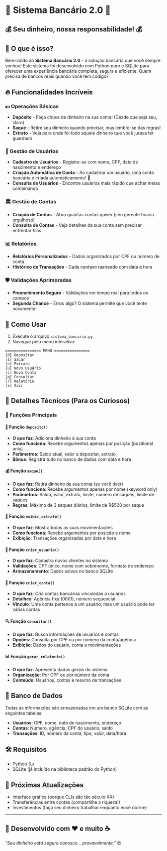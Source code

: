 


          
# 🏦 Sistema Bancário 2.0 🚀

## 💰 Seu dinheiro, nossa responsabilidade! 💰


## 🌟 O que é isso?

Bem-vindo ao **Sistema Bancário 2.0** - a solução bancária que você sempre sonhou! Este sistema foi desenvolvido com Python puro e SQLite para oferecer uma experiência bancária completa, segura e eficiente. Quem precisa de bancos reais quando você tem código?

## 🔥 Funcionalidades Incríveis

### 💵 Operações Básicas

- **Depósito** - Faça chuva de dinheiro na sua conta! (Desde que seja seu, claro)
- **Saque** - Retire seu dinheiro quando precisar, mas lembre-se das regras!
- **Extrato** - Veja para onde foi todo aquele dinheiro que você jurava ter guardado

### 👤 Gestão de Usuários

- **Cadastro de Usuários** - Registre-se com nome, CPF, data de nascimento e endereço
- **Criação Automática de Conta** - Ao cadastrar um usuário, uma conta bancária é criada automaticamente! 🎁
- **Consulta de Usuários** - Encontre usuários mais rápido que achar meias combinando

### 🏛️ Gestão de Contas

- **Criação de Contas** - Abra quantas contas quiser (seu gerente ficaria orgulhoso)
- **Consulta de Contas** - Veja detalhes da sua conta sem precisar enfrentar filas

### 📊 Relatórios

- **Relatórios Personalizados** - Dados organizados por CPF ou número de conta
- **Histórico de Transações** - Cada centavo rastreado com data e hora

### 🛡️ Validações Aprimoradas

- **Preenchimento Seguro** - Validações em tempo real para todos os campos
- **Segunda Chance** - Errou algo? O sistema permite que você tente novamente!

## 🚀 Como Usar

1. Execute o arquivo `sistema_bancario.py`
2. Navegue pelo menu interativo:

```
================ MENU ================
[d] Depositar
[s] Sacar
[e] Extrato
[u] Novo Usuário
[c] Nova Conta
[q] Consultar
[r] Relatório
[x] Sair
```

## 🧠 Detalhes Técnicos (Para os Curiosos)

### 🔄 Funções Principais

#### 💸 Função `deposito()`
- **O que faz**: Adiciona dinheiro à sua conta
- **Como funciona**: Recebe argumentos apenas por posição (positional only)
- **Parâmetros**: Saldo atual, valor a depositar, extrato
- **Bônus**: Registra tudo no banco de dados com data e hora

#### 💰 Função `saque()`
- **O que faz**: Retira dinheiro da sua conta (se você tiver)
- **Como funciona**: Recebe argumentos apenas por nome (keyword only)
- **Parâmetros**: Saldo, valor, extrato, limite, número de saques, limite de saques
- **Regras**: Máximo de 3 saques diários, limite de R$500 por saque

#### 📝 Função `exibir_extrato()`
- **O que faz**: Mostra todas as suas movimentações
- **Como funciona**: Recebe argumentos por posição e nome
- **Exibição**: Transações organizadas por data e hora

#### 👤 Função `criar_usuario()`
- **O que faz**: Cadastra novos clientes no sistema
- **Validações**: CPF único, nome com sobrenome, formato de endereço
- **Armazenamento**: Dados salvos no banco SQLite

#### 🏦 Função `criar_conta()`
- **O que faz**: Cria contas bancárias vinculadas a usuários
- **Detalhes**: Agência fixa (0001), número sequencial
- **Vínculo**: Uma conta pertence a um usuário, mas um usuário pode ter várias contas

#### 🔍 Função `consultar()`
- **O que faz**: Busca informações de usuários e contas
- **Opções**: Consulta por CPF ou por número da conta/agência
- **Exibição**: Dados do usuário, conta e movimentações

#### 📊 Função `gerar_relatorio()`
- **O que faz**: Apresenta dados gerais do sistema
- **Organização**: Por CPF ou por número da conta
- **Conteúdo**: Usuários, contas e resumo de transações

## 💾 Banco de Dados

Todas as informações são armazenadas em um banco SQLite com as seguintes tabelas:

- **Usuários**: CPF, nome, data de nascimento, endereço
- **Contas**: Número, agência, CPF do usuário, saldo
- **Transações**: ID, número da conta, tipo, valor, data/hora

## 🛠️ Requisitos

- Python 3.x
- SQLite (já incluído na biblioteca padrão do Python)

## 🔮 Próximas Atualizações

- Interface gráfica (porque CLIs são tão século XX)
- Transferências entre contas (compartilhe a riqueza!)
- Investimentos (faça seu dinheiro trabalhar enquanto você dorme)

---

## 🎯 Desenvolvido com ❤️ e muito ☕

*"Seu dinheiro está seguro conosco... provavelmente."* 😉
        
